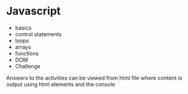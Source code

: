 # Javascript

- basics
- control statements
- loops
- arrays
- functions
- DOM
- Challenge

Answers to the activities can be viewed from html file where content is output using html elements and the console
